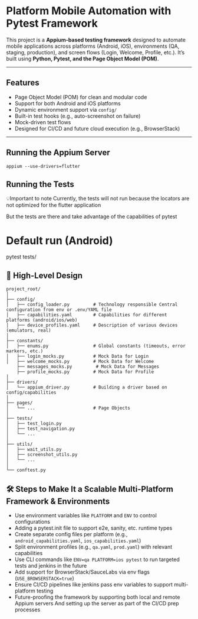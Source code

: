 # Platform Mobile Automation with Pytest Framework

This project is a **Appium-based testing framework** designed to automate mobile applications across platforms (Android, iOS), environments (QA, staging, production), and screen flows (Login, Welcome, Profile, etc.). It’s built using **Python, Pytest, and the Page Object Model (POM)**.

---

## Features

- Page Object Model (POM) for clean and modular code
- Support for both Android and iOS platforms
- Dynamic environment support via `config/`
- Built-in test hooks (e.g., auto-screenshot on failure)
- Mock-driven test flows
- Designed for CI/CD and future cloud execution (e.g., BrowserStack)

---

## Running the Appium Server
```shell
appium --use-drivers=flutter
```

## Running the Tests
💡Important to note
Currently, the tests will not run because the locators are not optimized for the flutter application

But the tests are there and take advantage of the capabilities of pytest
# Default run (Android)
pytest tests/


## 🧠 High-Level Design
```
project_root/
│
├── config/
│   ├── config_loader.py         # Technology responsible Central configuration from env or .env/YAML file
│   ├── capabilities.yaml        # Capabilities for different platforms (android/ios/web)
│   ├── device_profiles.yaml     # Description of various devices (emulators, real)
│
├── constants/
│   ├── enums.py                 # Global constants (timeouts, error markers, etc.)
│   ├── login_mocks.py           # Mock Data for Login
│   ├── welcome_mocks.py         # Mock Data for Welcome
    ├── messages_mocks.py         # Mock Data for Messages
    ├── profile_mocks.py         # Mock Data for Profile
│
├── drivers/
│   └── appium_driver.py         # Building a driver based on config/capabilities
│
├── pages/
│   └── ...                      # Page Objects
│
├── tests/
│   ├── test_login.py
│   ├── test_navigation.py
│   └── ...
│
├── utils/
│   ├── wait_utils.py
│   ├── screenshot_utils.py
│   └── ...
│                      
└── conftest.py  
```

## 🛠️ Steps to Make It a Scalable Multi-Platform Framework & Environments

- Use environment variables like `PLATFORM` and `ENV` to control configurations  
- Adding a pytest.init file to support e2e, sanity, etc. runtime types
- Create separate config files per platform (e.g., `android_capabilities.yaml`, `ios_capabilities.yaml`)  
- Split environment profiles (e.g., `qa.yaml`, `prod.yaml`) with relevant capabilities   
- Use CLI commands like `ENV=qa PLATFORM=ios pytest` to run targeted tests and jenkins in the future 
- Add support for BrowserStack/SauceLabs via env flags (`USE_BROWSERSTACK=true`)  
- Ensure CI/CD pipelines like jenkins pass env variables to support multi-platform testing   
- Future-proofing the framework by supporting both local and remote Appium servers
  And setting up the server as part of the CI/CD prep processes  

